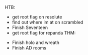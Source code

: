 HTB:
- get root flag on resolute
- find out where im at on scrambled
- Finish Seventeen
- get root flag for repanda
THM:
* Finish holo and wreath
* Finish AD rooms